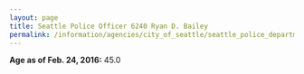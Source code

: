 ```yaml
---
layout: page
title: Seattle Police Officer 6240 Ryan D. Bailey
permalink: /information/agencies/city_of_seattle/seattle_police_department/copbook/6240/
---
```


**Age as of Feb. 24, 2016:** 45.0
